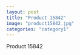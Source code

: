```yaml
---
layout: post
title: "Product 15842"
image: "product15842.jpg"
categories: "category1"
---
```

Product 15842
